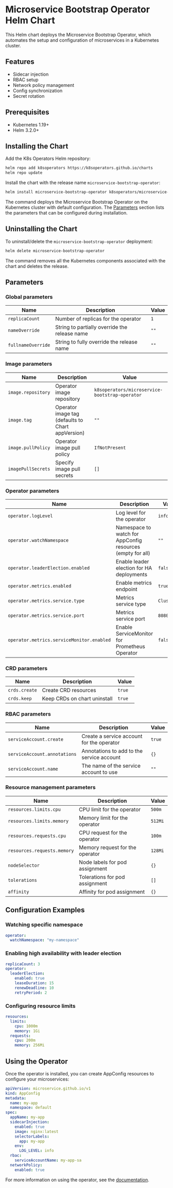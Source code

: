 # Microservice Bootstrap Operator Helm Chart

This Helm chart deploys the Microservice Bootstrap Operator, which automates the setup and configuration of microservices in a Kubernetes cluster.

## Features

- Sidecar injection
- RBAC setup
- Network policy management
- Config synchronization
- Secret rotation

## Prerequisites

- Kubernetes 1.19+
- Helm 3.2.0+

## Installing the Chart

Add the K8s Operators Helm repository:

```bash
helm repo add k8soperators https://k8soperators.github.io/charts
helm repo update
```

Install the chart with the release name `microservice-bootstrap-operator`:

```bash
helm install microservice-bootstrap-operator k8soperators/microservice-bootstrap-operator
```

The command deploys the Microservice Bootstrap Operator on the Kubernetes cluster with default configuration. The [Parameters](#parameters) section lists the parameters that can be configured during installation.

## Uninstalling the Chart

To uninstall/delete the `microservice-bootstrap-operator` deployment:

```bash
helm delete microservice-bootstrap-operator
```

The command removes all the Kubernetes components associated with the chart and deletes the release.

## Parameters

### Global parameters

| Name                      | Description                                     | Value |
| ------------------------- | ----------------------------------------------- | ----- |
| `replicaCount`            | Number of replicas for the operator             | `1`   |
| `nameOverride`            | String to partially override the release name   | `""`  |
| `fullnameOverride`        | String to fully override the release name       | `""`  |

### Image parameters

| Name                | Description                                        | Value                                    |
| ------------------- | -------------------------------------------------- | ---------------------------------------- |
| `image.repository`  | Operator image repository                          | `k8soperators/microservice-bootstrap-operator` |
| `image.tag`         | Operator image tag (defaults to Chart appVersion)  | `""`                                     |
| `image.pullPolicy`  | Operator image pull policy                         | `IfNotPresent`                           |
| `imagePullSecrets`  | Specify image pull secrets                         | `[]`                                     |

### Operator parameters

| Name                                | Description                                                | Value     |
| ----------------------------------- | ---------------------------------------------------------- | --------- |
| `operator.logLevel`                 | Log level for the operator                                 | `info`    |
| `operator.watchNamespace`           | Namespace to watch for AppConfig resources (empty for all) | `""`      |
| `operator.leaderElection.enabled`   | Enable leader election for HA deployments                  | `false`   |
| `operator.metrics.enabled`          | Enable metrics endpoint                                    | `true`    |
| `operator.metrics.service.type`     | Metrics service type                                       | `ClusterIP` |
| `operator.metrics.service.port`     | Metrics service port                                       | `8080`    |
| `operator.metrics.serviceMonitor.enabled` | Enable ServiceMonitor for Prometheus Operator        | `false`   |

### CRD parameters

| Name                | Description                                        | Value   |
| ------------------- | -------------------------------------------------- | ------- |
| `crds.create`       | Create CRD resources                               | `true`  |
| `crds.keep`         | Keep CRDs on chart uninstall                       | `true`  |

### RBAC parameters

| Name                         | Description                                               | Value  |
| ---------------------------- | --------------------------------------------------------- | ------ |
| `serviceAccount.create`      | Create a service account for the operator                 | `true` |
| `serviceAccount.annotations` | Annotations to add to the service account                 | `{}`   |
| `serviceAccount.name`        | The name of the service account to use                    | `""`   |

### Resource management parameters

| Name                | Description                                        | Value   |
| ------------------- | -------------------------------------------------- | ------- |
| `resources.limits.cpu`      | CPU limit for the operator                 | `500m`  |
| `resources.limits.memory`   | Memory limit for the operator              | `512Mi` |
| `resources.requests.cpu`    | CPU request for the operator               | `100m`  |
| `resources.requests.memory` | Memory request for the operator            | `128Mi` |
| `nodeSelector`              | Node labels for pod assignment             | `{}`    |
| `tolerations`               | Tolerations for pod assignment             | `[]`    |
| `affinity`                  | Affinity for pod assignment                | `{}`    |

## Configuration Examples

### Watching specific namespace

```yaml
operator:
  watchNamespace: "my-namespace"
```

### Enabling high availability with leader election

```yaml
replicaCount: 3
operator:
  leaderElection:
    enabled: true
    leaseDuration: 15
    renewDeadline: 10
    retryPeriod: 2
```

### Configuring resource limits

```yaml
resources:
  limits:
    cpu: 1000m
    memory: 1Gi
  requests:
    cpu: 200m
    memory: 256Mi
```

## Using the Operator

Once the operator is installed, you can create AppConfig resources to configure your microservices:

```yaml
apiVersion: microservice.github.io/v1
kind: AppConfig
metadata:
  name: my-app
  namespace: default
spec:
  appName: my-app
  sidecarInjection:
    enabled: true
    image: nginx:latest
    selectorLabels:
      app: my-app
    env:
      LOG_LEVEL: info
  rbac:
    serviceAccountName: my-app-sa
  networkPolicy:
    enabled: true
```

For more information on using the operator, see the [documentation](https://github.com/k8soperators/microservice-bootstrap-operator/tree/main/docs).
